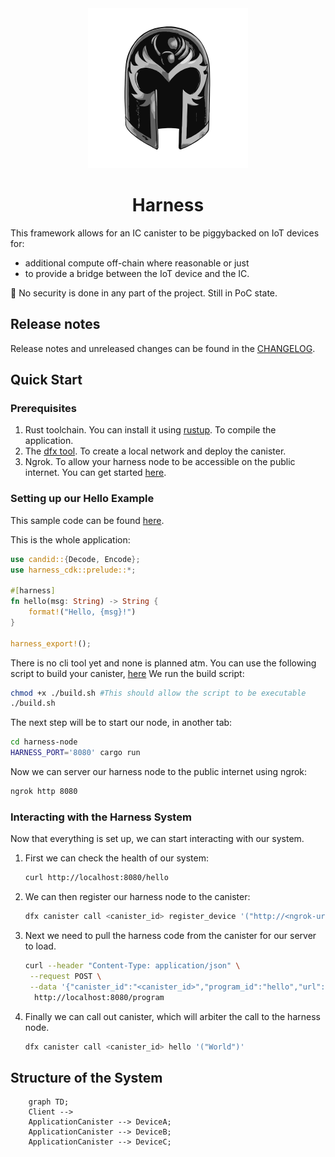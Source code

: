 <div align="center">
	<img width="256" src="assets/magneto-bw.svg" alt="Harness logo">

# Harness

</div>

This framework allows for an IC canister to be piggybacked on IoT devices for:

- additional compute off-chain where reasonable or just
- to provide a bridge between the IoT device and the IC.

🚧 No security is done in any part of the project. Still in PoC state.

## Release notes

Release notes and unreleased changes can be found in the [CHANGELOG](./CHANGELOG.md).

## Quick Start

### Prerequisites

1. Rust toolchain. You can install it using [rustup](https://rustup.rs/). To compile the application.
2. The [dfx tool](https://internetcomputer.org/docs/current/developer-docs/getting-started/install/#installing-dfx-via-dfxvm). To create a local network and deploy the canister.
3. Ngrok. To allow your harness node to be accessible on the public internet. You can get started [here](https://ngrok.com/download).

### Setting up our Hello Example

This sample code can be found [here](./examples/hello/).

This is the whole application:

```rust
use candid::{Decode, Encode};
use harness_cdk::prelude::*;

#[harness]
fn hello(msg: String) -> String {
    format!("Hello, {msg}!")
}

harness_export!();
```

There is no cli tool yet and none is planned atm. You can use the following script to build your canister, [here](./examples/hello/build.sh)
We run the build script:

```sh
chmod +x ./build.sh #This should allow the script to be executable
./build.sh
```

The next step will be to start our node, in another tab:

```sh
cd harness-node
HARNESS_PORT='8080' cargo run 
```

Now we can server our harness node to the public internet using ngrok:

```sh
ngrok http 8080
```

### Interacting with the Harness System

Now that everything is set up, we can start interacting with our system.

1. First we can check the health of our system:

    ```sh
    curl http://localhost:8080/hello
    ```

2. We can then register our harness node to the canister:

    ```sh
    dfx canister call <canister_id> register_device '("http://<ngrok-url>")'
    ```

3. Next we need to pull the harness code from the canister for our server to load.

    ```sh
    curl --header "Content-Type: application/json" \
     --request POST \
     --data '{"canister_id":"<canister_id>","program_id":"hello","url":"<icp_replica_url>"}' \
      http://localhost:8080/program
    ```

4. Finally we can call out canister, which will arbiter the call to the harness node.

    ```sh
    dfx canister call <canister_id> hello '("World")'
    ```

## Structure of the System

```mermaid
    graph TD;
    Client --> 
    ApplicationCanister --> DeviceA;
    ApplicationCanister --> DeviceB;
    ApplicationCanister --> DeviceC;
```
